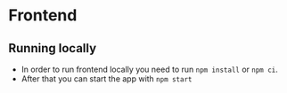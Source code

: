 # Frontend

## Running locally

- In order to run frontend locally you need to run `npm install` or `npm ci`.
- After that you can start the app with `npm start`
